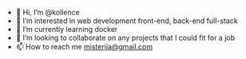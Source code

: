 - 👋 Hi, I’m @kollence
- 👀 I’m interested in web development front-end, back-end full-stack
- 🌱 I’m currently learning docker
- 💞️ I’m looking to collaborate on any projects that I could fit for a job
- 📫 How to reach me misterija@gmail.com

<!---
kollence/kollence is a ✨ special ✨ repository because its `README.md` (this file) appears on your GitHub profile.
You can click the Preview link to take a look at your changes.
--->
